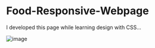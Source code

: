# Food-Responsive-Webpage
I developed this page while learning design with CSS... 

![image](https://user-images.githubusercontent.com/79741733/199989012-0aa6e85f-4c44-4519-b7f6-1a2d83e8c083.png)
